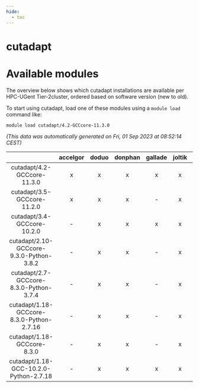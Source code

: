 ```yaml
---
hide:
  - toc
---
```


cutadapt
========

# Available modules


The overview below shows which cutadapt installations are available per HPC-UGent Tier-2cluster, ordered based on software version (new to old).

To start using cutadapt, load one of these modules using a `module load` command like:

```shell
module load cutadapt/4.2-GCCcore-11.3.0
```

*(This data was automatically generated on Fri, 01 Sep 2023 at 08:52:14 CEST)*  

| |accelgor|doduo|donphan|gallade|joltik|skitty|swalot|victini|
| :---: | :---: | :---: | :---: | :---: | :---: | :---: | :---: | :---: |
|cutadapt/4.2-GCCcore-11.3.0|x|x|x|x|x|x|x|x|
|cutadapt/3.5-GCCcore-11.2.0|x|x|x|-|x|x|x|x|
|cutadapt/3.4-GCCcore-10.2.0|-|x|x|x|x|x|x|x|
|cutadapt/2.10-GCCcore-9.3.0-Python-3.8.2|-|x|x|-|x|x|x|x|
|cutadapt/2.7-GCCcore-8.3.0-Python-3.7.4|-|x|x|-|x|x|-|x|
|cutadapt/1.18-GCCcore-8.3.0-Python-2.7.16|-|x|x|-|x|x|-|x|
|cutadapt/1.18-GCCcore-8.3.0|-|x|x|-|x|x|-|x|
|cutadapt/1.18-GCC-10.2.0-Python-2.7.18|-|x|x|x|x|x|x|x|
